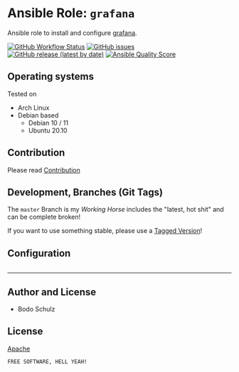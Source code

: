 
# Ansible Role:  `grafana`

Ansible role to install and configure [grafana](https://github.com/grafana/grafana).

[![GitHub Workflow Status](https://img.shields.io/github/workflow/status/bodsch/ansible-grafana/CI)][ci]
[![GitHub issues](https://img.shields.io/github/issues/bodsch/ansible-grafana)][issues]
[![GitHub release (latest by date)](https://img.shields.io/github/v/release/bodsch/ansible-grafana)][releases]
[![Ansible Quality Score](https://img.shields.io/ansible/quality/50067?label=role%20quality)][quality]

[ci]: https://github.com/bodsch/ansible-grafana/actions
[issues]: https://github.com/bodsch/ansible-grafana/issues?q=is%3Aopen+is%3Aissue
[releases]: https://github.com/bodsch/ansible-grafana/releases
[quality]: https://galaxy.ansible.com/bodsch/grafana



## Operating systems

Tested on

* Arch Linux
* Debian based
    - Debian 10 / 11
    - Ubuntu 20.10


## Contribution

Please read [Contribution](CONTRIBUTING.md)

## Development,  Branches (Git Tags)

The `master` Branch is my *Working Horse* includes the "latest, hot shit" and can be complete broken!

If you want to use something stable, please use a [Tagged Version](https://github.com/bodsch/ansible-grafana/tags)!


## Configuration

```yaml
```

---

## Author and License

- Bodo Schulz

## License

[Apache](LICENSE)

`FREE SOFTWARE, HELL YEAH!`
